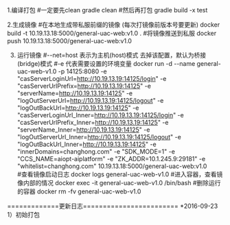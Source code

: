 1.编译打包
#一定要先clean
gradle clean
#然后再打包
gradle build -x test

2.生成镜像
#在本地生成带私服前缀的镜像  (每次打镜像前版本号要更新)
docker build -t 10.19.13.18:5000/general-uac-web:v1.0 .
#将镜像推送到私服
docker push 10.19.13.18:5000/general-uac-web:v1.0

3. 运行镜像
#--net=host  表示为主机(host)模式  去掉该配置，默认为桥接(bridge)模式
#-e 代表需要设置的环境变量
docker run -d --name general-uac-web-v1.0  -p 14125:8080  -e "casServerLoginUrl=http://10.19.13.19:14125/login"  -e "casServerUrlPrefix=http://10.19.13.19:14125"   -e "serverName=http://10.19.13.19:14125"   -e "logOutServerUrl=http://10.19.13.19:14125/logout"   -e "logOutBackUrl=http://10.19.13.19:14125"   -e "casServerLoginUrl_Inner=http://10.19.13.19:14125/login"  -e "casServerUrlPrefix_Inner=http://10.19.13.19:14125"   -e "serverName_Inner=http://10.19.13.19:14125"   -e "logOutServerUrl_Inner=http://10.19.13.19:14125/logout"   -e "logOutBackUrl_Inner=http://10.19.13.19:14125"    -e "innerDomains=changhong.com" -e "SDK_MODE=1" -e "CCS_NAME=aiopt-aiplatform" -e "ZK_ADDR=10.1.245.9:29181"   -e "whitelist=changhong.com" 10.19.13.18:5000/general-uac-web:v1.0  
#查看镜像启动日志
docker logs general-uac-web-v1.0
#进入容器，查看镜像内部的情况
docker exec -it general-uac-web-v1.0 /bin/bash
#删除运行的容器
docker rm -fv general-uac-web-v1.0

=============更新日志========================
*2016-09-23
1）初始打包
